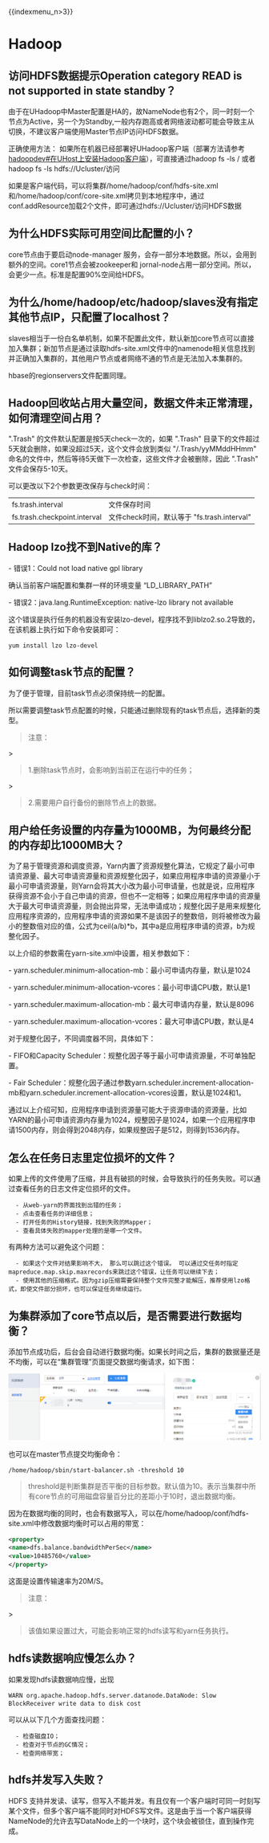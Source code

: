 {{indexmenu_n>3}}

# Hadoop

## 访问HDFS数据提示Operation category READ is not supported in state standby？

由于在UHadoop中Master配置是HA的，故NameNode也有2个，同一时刻一个节点为Active，另一个为Standby,一般内存跑高或者网络波动都可能会导致主从切换，不建议客户端使用Master节点IP访问HDFS数据。

正确使用方法：
如果所在机器已经部署好UHadoop客户端（部署方法请参考[hadoopdev\#在UHost上安装Hadoop客户端](/analysis/uhadoop/developer/hadoopdev#在UHost上安装Hadoop客户端)），可直接通过hadoop
fs -ls / 或者hadoop fs -ls hdfs://Ucluster/访问

如果是客户端代码，可以将集群/home/hadoop/conf/hdfs-site.xml和/home/hadoop/conf/core-site.xml拷贝到本地程序中，通过conf.addResource加载2个文件，即可通过hdfs://Ucluster/访问HDFS数据

## 为什么HDFS实际可用空间比配置的小？

core节点由于要启动node-manager 服务，会存一部分本地数据。所以，会用到额外的空间。core1节点会被zookeeper和
jornal-node占用一部分空间。所以，会更少一点。标准是配置90%空间给HDFS。

## 为什么/home/hadoop/etc/hadoop/slaves没有指定其他节点IP，只配置了localhost？

slaves相当于一份白名单机制，如果不配置此文件，默认新加core节点可以直接加入集群；新加节点是通过读取hdfs-site.xml文件中的namenode相关信息找到并正确加入集群的，其他用户节点或者网络不通的节点是无法加入本集群的。

hbase的regionservers文件配置同理。

## Hadoop回收站占用大量空间，数据文件未正常清理，如何清理空间占用？

".Trash" 的文件默认配置是按5天check一次的，如果 ".Trash"
目录下的文件超过5天就会删除，如果没超过5天，这个文件会放到类似
"/.Trash/yyMMddHHmm" 命名的文件中，然后等待5天做下一次检查，这些文件才会被删除，因此 ".Trash"
文件会保存5-10天。

可以更改以下2个参数更改保存与check时间：

|                              |                                    |
| ---------------------------- | ---------------------------------- |
| fs.trash.interval            | 文件保存时间                             |
| fs.trash.checkpoint.interval | 文件check时间，默认等于 "fs.trash.interval" |

## Hadoop lzo找不到Native的库？

\- 错误1：Could not load native gpl library

确认当前客户端配置和集群一样的环境变量 “LD\_LIBRARY\_PATH”

\- 错误2：java.lang.RuntimeException: native-lzo library not available

这个错误是执行任务的机器没有安装lzo-devel，程序找不到liblzo2.so.2导致的，在该机器上执行如下命令安装即可：

```
yum install lzo lzo-devel
```

## 如何调整task节点的配置？

为了便于管理，目前task节点必须保持统一的配置。

所以需要调整task节点配置的时候，只能通过删除现有的task节点后，选择新的类型。

> 注意：

\>

> 1.删除task节点时，会影响到当前正在运行中的任务；

\>

> 2.需要用户自行备份的删除节点上的数据。

## 用户给任务设置的内存量为1000MB，为何最终分配的内存却比1000MB大？

为了易于管理资源和调度资源，Yarn内置了资源规整化算法，它规定了最小可申请资源量、最大可申请资源量和资源规整化因子，如果应用程序申请的资源量小于最小可申请资源量，则Yarn会将其大小改为最小可申请量，也就是说，应用程序获得资源不会小于自己申请的资源，但也不一定相等；如果应用程序申请的资源量大于最大可申请资源量，则会抛出异常，无法申请成功；规整化因子是用来规整化应用程序资源的，应用程序申请的资源如果不是该因子的整数倍，则将被修改为最小的整数倍对应的值，公式为ceil(a/b)\*b，其中a是应用程序申请的资源，b为规整化因子。

以上介绍的参数需在yarn-site.xml中设置，相关参数如下：

\- yarn.scheduler.minimum-allocation-mb：最小可申请内存量，默认是1024

\- yarn.scheduler.minimum-allocation-vcores：最小可申请CPU数，默认是1

\- yarn.scheduler.maximum-allocation-mb：最大可申请内存量，默认是8096

\- yarn.scheduler.maximum-allocation-vcores：最大可申请CPU数，默认是4

对于规整化因子，不同调度器不同，具体如下：

\- FIFO和Capacity Scheduler：规整化因子等于最小可申请资源量，不可单独配置。

\- Fair
Scheduler：规整化因子通过参数yarn.scheduler.increment-allocation-mb和yarn.scheduler.increment-allocation-vcores设置，默认是1024和1。

通过以上介绍可知，应用程序申请到资源量可能大于资源申请的资源量，比如YARN的最小可申请资源内存量为1024，规整因子是1024，如果一个应用程序申请1500内存，则会得到2048内存，如果规整因子是512，则得到1536内存。

## 怎么在任务日志里定位损坏的文件？

如果上传的文件使用了压缩，并且有破损的时候，会导致执行的任务失败。可以通过查看任务的日志文件定位损坏的文件。

``` 
  - 从web-yarn的界面找到出错的任务；
  - 点击查看任务的详细信息；
  - 打开任务的History链接，找到失败的Mapper；
  - 查看具体失败的mapper处理的是哪一个文件。
```

有两种方法可以避免这个问题：

``` 
  - 如果这个文件对结果影响不大， 那么可以跳过这个错误。 可以通过交任务时指定mapreduce.map.skip.maxrecords来跳过这个错误，让任务可以继续下去；
  - 使用其他的压缩格式。因为gzip压缩需要保持整个文件完整才能解压，推荐使用lzo格式，即使文件部分损坏，也可以保证任务继续运行。
```

## 为集群添加了core节点以后，是否需要进行数据均衡？

添加节点成功后，后台会自动进行数据均衡。如果长时间之后，集群的数据量还是不均衡，可以在“集群管理”页面提交数据均衡请求，如下图：

![](/images/user/faqs-数据均衡.png)

也可以在master节点提交均衡命令：

```
/home/hadoop/sbin/start-balancer.sh -threshold 10
```

> threshold是判断集群是否平衡的目标参数。默认值为10。表示当集群中所有core节点的可用磁盘容量百分比的差距小于10时，退出数据均衡。

因为在数据均衡的同时，也会有数据写入，可以在/home/hadoop/conf/hdfs-site.xml中修改数据均衡时可以占用的带宽：

``` xml
<property> 
<name>dfs.balance.bandwidthPerSec</name> 
<value>10485760</value>
</property>
```

这面是设置传输速率为20M/S。

> 注意：

\>

> 该值如果设置过大，可能会影响正常的hdfs读写和yarn任务执行。

## hdfs读数据响应慢怎么办？

如果发现hdfs读数据响应慢，出现

```
WARN org.apache.hadoop.hdfs.server.datanode.DataNode: Slow BlockReceiver write data to disk cost
```

可以从以下几个方面查找问题：

``` 
  - 检查磁盘IO；
  - 检查对于节点的GC情况；
  - 检查网络带宽；
```

## hdfs并发写入失败？

HDFS
支持并发读、读写，但写入不能并发。有且仅有一个客户端时可同一时刻写某个文件，但多个客户端不能同时对HDFS写文件。这是由于当一个客户端获得NameNode的允许去写DataNode上的一个块时，这个块会被锁住，直到操作完成。
